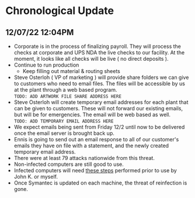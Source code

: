 # Chronological Update

## 12/07/22 12:04PM
- Corporate is in the process of finalizing payroll.  They will process the checks at corporate and UPS NDA the live checks to our facility.  At the moment, it looks like all checks will be live ( no direct deposits ).
- Continue to run production
  - Keep filling out material & routing sheets
- Steve Osterloh ( VP of marketing ) will provide share folders we can give to customers who need to email files.  The files will be accessible by us at the plant through a web based program.  <br>
`TODO: ADD ARTWORK FILE SHARE ADDRESS HERE`
- Steve Osterloh will create temporary email addresses for each plant that can be given to customers.  These will not forward our existing emails, but will be for emergencies. The email will be web based as well.<br />
`TODO: ADD TEMPORARY EMAIL ADDRESS HERE`
- We expect emails being sent from Friday 12/2 until now to be delivered once the email server is brought back up.
- Ennis is going to send out an email response to all of our customer's emails they have on file with a statement, and the newly created temporary email address.
- There were at least 79 attacks nationwide from this threat.
- Non-infected computers are still good to use.
- Infected computers will need [these steps](../infected-instructions/README.md) performed prior to use by John K. or myself.
- Once Symantec is updated on each machine, the threat of reinfection is gone.
